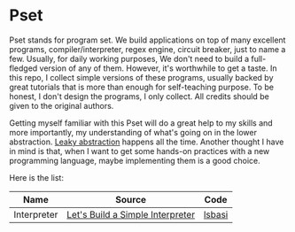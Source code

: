 # Pset

Pset stands for program set. We build applications on top of many excellent programs, compiler/interpreter, regex engine, circuit breaker, just to name a few. Usually, for daily working purposes, We don't need to build a full-fledged version of any of them. However, it's worthwhile to get a taste. In this repo, I collect simple versions of these programs, usually backed by great tutorials that is more than enough for self-teaching purpose. To be honest, I don't design the programs, I only collect. All credits should be given to the original authors.

Getting myself familiar with this Pset will do a great help to my skills and more importantly, my understanding of what's going on in the lower abstraction. [Leaky abstraction](https://www.joelonsoftware.com/2002/11/11/the-law-of-leaky-abstractions/) happens all the time. Another thought I have in mind is that, when I want to get some hands-on practices with a new programming language, maybe implementing them is a good choice. 

Here is the list:

| Name | Source | Code |
|------|--------|------|
| Interpreter | [Let's Build a Simple Interpreter](https://github.com/rspivak/lsbasi) | [lsbasi](./lsbasi) |

